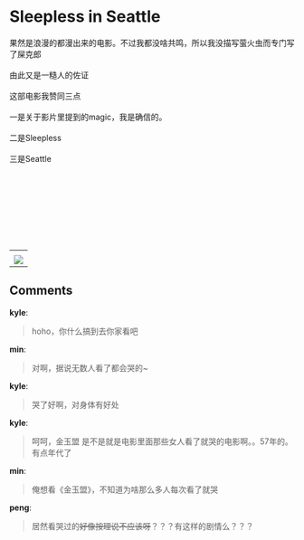 # Sleepless in Seattle

<div id="msgcns!B37A52AAF181A958!364" class="bvMsg"><div>果然是浪漫的都漫出来的电影。不过我都没啥共鸣，所以我没描写萤火虫而专门写了屎克郎</div>
<div> </div>
<div>由此又是一糙人的佐证</div>
<div> </div>
<div>这部电影我赞同三点</div>
<div> </div>
<div>一是关于影片里提到的magic，我是确信的。</div>
<div> </div>
<div>二是Sleepless</div>
<div> </div>
<div>三是Seattle</div>
<div> </div>
<div> </div>
<div> </div>
<div> </div>
<div> </div>
<div> </div>
<div> </div>
<div> </div></div><table cellspacing="0" border="0"><tr><td></td></tr><tr><td valign="top"><a href="http://blufiles.storage.live.com/y1pPTiiI5wBXxz9SwqougwcnBVxL_LtPBSjnP6XhWJsbtQSlH_jl-6YwzFRTRTKAy-Vjv3hywbALGU" target="_blank" rel="WLPP;url=http://blufiles.storage.live.com/y1pPTiiI5wBXxz9SwqougwcnBVxL_LtPBSjnP6XhWJsbtQSlH_jl-6YwzFRTRTKAy-Vjv3hywbALGU;cnsid=cns&#033;B37A52AAF181A958&#033;365"><img src="http://blufiles.storage.live.com/y1pPTiiI5wBXxz9SwqougwcnBVxL_LtPBSjb5msx7fdu35Jo0_6uzV-CD87lWBVgsh0ys0LvuYm38s" border="0" /></a></td></tr></table>

## Comments

**kyle**:
> hoho，你什么搞到去你家看吧

**min**:
> 对啊，据说无数人看了都会哭的~

**kyle**:
> 哭了好啊，对身体有好处

**kyle**:
> 呵呵，金玉盟 是不是就是电影里面那些女人看了就哭的电影啊。。57年的。有点年代了

**min**:
> 俺想看《金玉盟》，不知道为啥那么多人每次看了就哭

**peng**:
> 居然看哭过的~~好像按理说不应该呀~~？？？有这样的剧情么？？？

